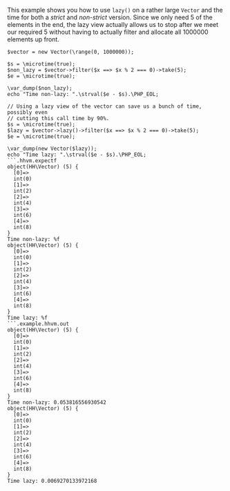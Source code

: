 This example shows you how to use `lazy()` on a rather large `Vector` and the time for both a *strict* and *non-strict* version. Since we only need 5 of the elements in the end, the lazy view actually allows us to stop after we meet our required 5 without having to actually filter and allocate all 1000000 elements up front.

```basic-usage.php
$vector = new Vector(\range(0, 1000000));

$s = \microtime(true);
$non_lazy = $vector->filter($x ==> $x % 2 === 0)->take(5);
$e = \microtime(true);

\var_dump($non_lazy);
echo "Time non-lazy: ".\strval($e - $s).\PHP_EOL;

// Using a lazy view of the vector can save us a bunch of time, possibly even
// cutting this call time by 90%.
$s = \microtime(true);
$lazy = $vector->lazy()->filter($x ==> $x % 2 === 0)->take(5);
$e = \microtime(true);

\var_dump(new Vector($lazy));
echo "Time lazy: ".\strval($e - $s).\PHP_EOL;
```.hhvm.expectf
object(HH\Vector) (5) {
  [0]=>
  int(0)
  [1]=>
  int(2)
  [2]=>
  int(4)
  [3]=>
  int(6)
  [4]=>
  int(8)
}
Time non-lazy: %f
object(HH\Vector) (5) {
  [0]=>
  int(0)
  [1]=>
  int(2)
  [2]=>
  int(4)
  [3]=>
  int(6)
  [4]=>
  int(8)
}
Time lazy: %f
```.example.hhvm.out
object(HH\Vector) (5) {
  [0]=>
  int(0)
  [1]=>
  int(2)
  [2]=>
  int(4)
  [3]=>
  int(6)
  [4]=>
  int(8)
}
Time non-lazy: 0.053816556930542
object(HH\Vector) (5) {
  [0]=>
  int(0)
  [1]=>
  int(2)
  [2]=>
  int(4)
  [3]=>
  int(6)
  [4]=>
  int(8)
}
Time lazy: 0.0069270133972168
```
